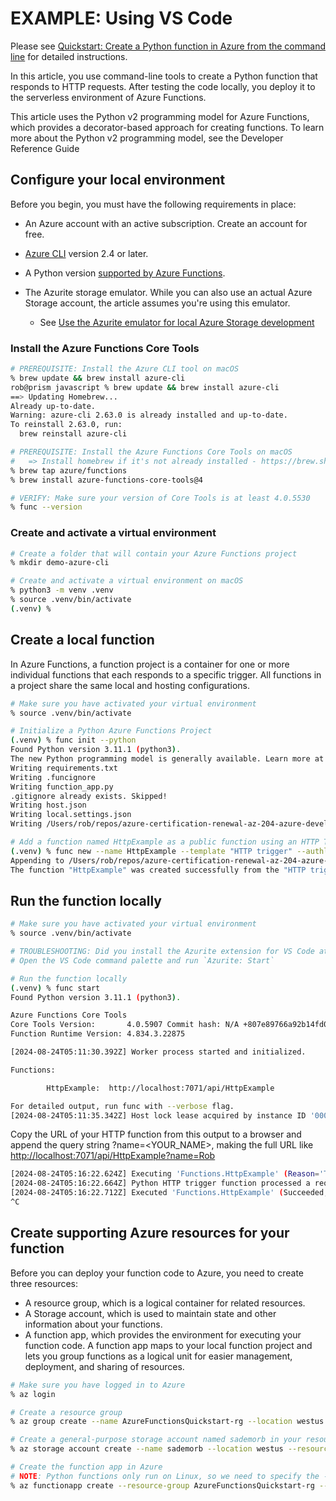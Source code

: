 # EXAMPLE: Using VS Code

Please see [Quickstart: Create a Python function in Azure from the command line](https://learn.microsoft.com/en-us/azure/azure-functions/create-first-function-cli-python?tabs=macos%2Cbash%2Cazure-cli%2Cbrowser) for detailed instructions.

In this article, you use command-line tools to create a Python function that responds to HTTP requests. After testing the code locally, you deploy it to the serverless environment of Azure Functions.

This article uses the Python v2 programming model for Azure Functions, which provides a decorator-based approach for creating functions. To learn more about the Python v2 programming model, see the Developer Reference Guide

## Configure your local environment

Before you begin, you must have the following requirements in place:

- An Azure account with an active subscription. Create an account for free.

- [Azure CLI](https://learn.microsoft.com/en-us/cli/azure/install-azure-cli) version 2.4 or later.

- A Python version [supported by Azure Functions](https://learn.microsoft.com/en-us/azure/azure-functions/supported-languages#languages-by-runtime-version).

- The Azurite storage emulator. While you can also use an actual Azure Storage account, the article assumes you're using this emulator.
  - See [Use the Azurite emulator for local Azure Storage development](https://learn.microsoft.com/en-us/azure/storage/common/storage-use-azurite?tabs=visual-studio-code%2Cblob-storage#install-azurite)

### Install the Azure Functions Core Tools

```sh
# PREREQUISITE: Install the Azure CLI tool on macOS
% brew update && brew install azure-cli
rob@prism javascript % brew update && brew install azure-cli
==> Updating Homebrew...
Already up-to-date.
Warning: azure-cli 2.63.0 is already installed and up-to-date.
To reinstall 2.63.0, run:
  brew reinstall azure-cli

# PREREQUISITE: Install the Azure Functions Core Tools on macOS
#   => Install homebrew if it's not already installed - https://brew.sh/
% brew tap azure/functions
% brew install azure-functions-core-tools@4

# VERIFY: Make sure your version of Core Tools is at least 4.0.5530
% func --version

```

### Create and activate a virtual environment

```sh
# Create a folder that will contain your Azure Functions project
% mkdir demo-azure-cli

# Create and activate a virtual environment on macOS
% python3 -m venv .venv
% source .venv/bin/activate
(.venv) % 

```

## Create a local function

In Azure Functions, a function project is a container for one or more individual functions that each responds to a specific trigger. All functions in a project share the same local and hosting configurations.

```sh
# Make sure you have activated your virtual environment
% source .venv/bin/activate

# Initialize a Python Azure Functions Project
(.venv) % func init --python
Found Python version 3.11.1 (python3).
The new Python programming model is generally available. Learn more at https://aka.ms/pythonprogrammingmodel
Writing requirements.txt
Writing .funcignore
Writing function_app.py
.gitignore already exists. Skipped!
Writing host.json
Writing local.settings.json
Writing /Users/rob/repos/azure-certification-renewal-az-204-azure-developer-associate/azure-functions/python/demo-azure-cli/.vscode/extensions.json

# Add a function named HttpExample as a public function using an HTTP Trigger
(.venv) % func new --name HttpExample --template "HTTP trigger" --authlevel "anonymous"
Appending to /Users/rob/repos/azure-certification-renewal-az-204-azure-developer-associate/azure-functions/python/demo-azure-cli/function_app.py
The function "HttpExample" was created successfully from the "HTTP trigger" template.

```

## Run the function locally

```sh
# Make sure you have activated your virtual environment
% source .venv/bin/activate

# TROUBLESHOOTING: Did you install the Azurite extension for VS Code at https://marketplace.visualstudio.com/items?itemName=Azurite.azurite
# Open the VS Code command palette and run `Azurite: Start`

# Run the function locally
(.venv) % func start
Found Python version 3.11.1 (python3).

Azure Functions Core Tools
Core Tools Version:       4.0.5907 Commit hash: N/A +807e89766a92b14fd07b9f0bc2bea1d8777ab209 (64-bit)
Function Runtime Version: 4.834.3.22875

[2024-08-24T05:11:30.392Z] Worker process started and initialized.

Functions:

        HttpExample:  http://localhost:7071/api/HttpExample

For detailed output, run func with --verbose flag.
[2024-08-24T05:11:35.342Z] Host lock lease acquired by instance ID '0000000000000000000000002D9F298A'.

```

Copy the URL of your HTTP function from this output to a browser and append the query string ?name=<YOUR_NAME>, making the full URL like [http://localhost:7071/api/HttpExample?name=Rob](http://localhost:7071/api/HttpExample?name=Rob)

```sh
[2024-08-24T05:16:22.624Z] Executing 'Functions.HttpExample' (Reason='This function was programmatically called via the host APIs.', Id=d70df015-5013-4a0e-ac57-0aa14f910f9f)
[2024-08-24T05:16:22.664Z] Python HTTP trigger function processed a request.
[2024-08-24T05:16:22.712Z] Executed 'Functions.HttpExample' (Succeeded, Id=d70df015-5013-4a0e-ac57-0aa14f910f9f, Duration=118ms)
^C
```

## Create supporting Azure resources for your function

Before you can deploy your function code to Azure, you need to create three resources:

- A resource group, which is a logical container for related resources.
- A Storage account, which is used to maintain state and other information about your functions.
- A function app, which provides the environment for executing your function code. A function app maps to your local function project and lets you group functions as a logical unit for easier management, deployment, and sharing of resources.

```sh
# Make sure you have logged in to Azure
% az login

# Create a resource group
% az group create --name AzureFunctionsQuickstart-rg --location westus

# Create a general-purpose storage account named sademorb in your resource group and region
% az storage account create --name sademorb --location westus --resource-group AzureFunctionsQuickstart-rg --sku Standard_LRS --allow-blob-public-access false

# Create the function app in Azure
# NOTE: Python functions only run on Linux, so we need to specify the --os-type flag
% az functionapp create --resource-group AzureFunctionsQuickstart-rg --consumption-plan-location westus --runtime python --runtime-version 3.11 --functions-version 4 --name sademorb --os-type linux --storage-account sademorb

```
